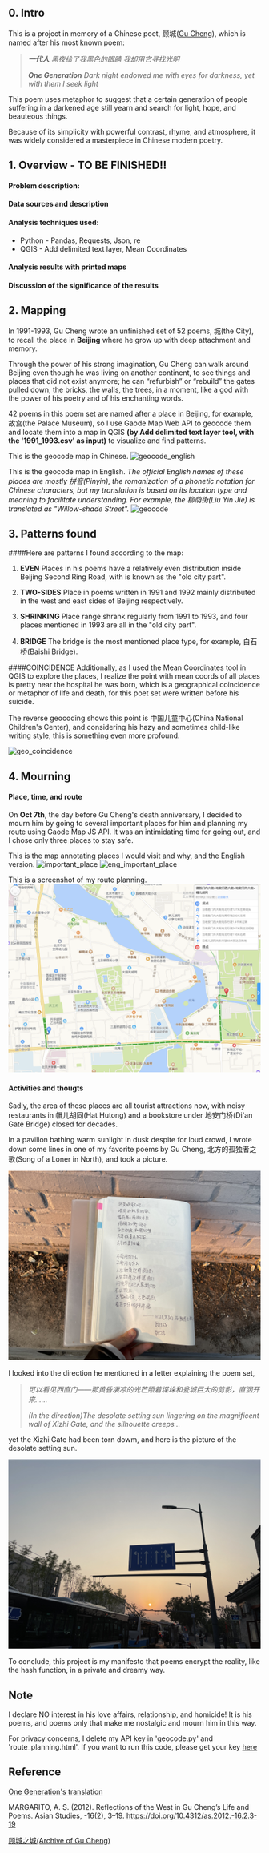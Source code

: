 ## 0. Intro
This is a project in memory of a Chinese poet, 顾城([Gu Cheng](https://en.wikipedia.org/wiki/Gu_Cheng)), which is named after his most known poem:

>***一代人***
>*黑夜给了我黑色的眼睛*
>*我却用它寻找光明*
>
>***One Generation***
>*Dark night endowed me with eyes for darkness,*
>*yet with them I seek light*

This poem uses metaphor to suggest that a certain generation of people suffering in a darkened age still yearn and search for light, hope, and beauteous things.

Because of its simplicity with powerful contrast, rhyme, and atmosphere, it was widely considered a masterpiece in Chinese modern poetry.

## 1. Overview - TO BE FINISHED!!

#### Problem description: 

#### Data sources and description

#### Analysis techniques used:
- Python - Pandas, Requests, Json, re
- QGIS - Add delimited text layer, Mean Coordinates

#### Analysis results with printed maps

#### Discussion of the significance of the results

## 2. Mapping
In 1991-1993, Gu Cheng wrote an unfinished set of 52 poems, 城(the City), to recall the place in **Beijing** where he grow up with deep attachment and memory.

Through the power of his strong imagination, Gu Cheng can walk around Beijing even though he was living on another continent, to see things and places that did not exist anymore; he can “refurbish” or “rebuild” the gates pulled down, the bricks, the walls, the trees, in a moment, like a god with the power of his poetry and of his enchanting words. 

42 poems in this poem set are named after a place in Beijing, for example, 故宫(the Palace Museum), so I use Gaode Map Web API to geocode them and locate them into a map in QGIS **(by Add delimited text layer tool, with the '1991_1993.csv' as input)** to visualize and find patterns.

This is the geocode map in Chinese.
![geocode_english](assets/geocoding_poem_place.png)

This is the geocode map in English.
*The official English names of these places are mostly 拼音(Pinyin), the romanization of a phonetic notation for Chinese characters, but my translation is based on its location type and meaning to facilitate understanding. For example, the 柳荫街(Liu Yin Jie) is translated as "Willow-shade Street".*
![geocode](assets/geocoding_in_english.png)

## 3. Patterns found
####Here are patterns I found according to the map:

1. **EVEN**
Places in his poems have a relatively even distribution inside Beijing Second Ring Road, with is known as the "old city part". 

2. **TWO-SIDES**
Place in poems written in 1991 and 1992 mainly distributed in the west and east sides of Beijing respectively.

3. **SHRINKING**
Place range shrank regularly from 1991 to 1993, and four places mentioned in 1993 are all in the "old city part".

4. **BRIDGE**
The bridge is the most mentioned place type, for example, 白石桥(Baishi Bridge).

####COINCIDENCE
Additionally, as I used the Mean Coordinates tool in QGIS to explore the places, I realize the point with mean coords of all places is pretty near the hospital he was born, which is a geographical coincidence or metaphor of life and death, for this poet set were written before his suicide.

The reverse geocoding shows this point is 中国儿童中心(China National Children's Center), and considering his hazy and sometimes child-like writing style, this is something even more profound.

![geo_coincidence](assets/mean_coords.png)

## 4. Mourning 
#### Place, time, and route
On **Oct 7th**, the day before Gu Cheng's death anniversary, I decided to mourn him by going to several important places for him and planning my route using Gaode Map JS API. It was an intimidating time for going out, and I chose only three places to stay safe.

This is the map annotating places I would visit and why, and the English version.
![important_place](assets/visiting_place.png)
![eng_important_place](assets/visiting_place_eng.png)

This is a screenshot of my route planning.
![mourning_route](assets/route_planning_screenshot.png)

#### Activities and thougts
Sadly, the area of these places are all tourist attractions now, with noisy restaurants in 帽儿胡同(Hat Hutong) and a bookstore under 地安门桥(Di'an Gate Bridge) closed for decades. 

In a pavilion bathing warm sunlight in dusk despite for loud crowd, I wrote down some lines in one of my favorite poems by Gu Cheng, 北方的孤独者之歌(Song of a Loner in North), and took a picture. 

![](assets/IMG_0553.jpeg)

I looked into the direction he mentioned in a letter explaining the poem set,

> *可以看见西直门——那黄昏凄凉的光芒照着堞垛和瓮城巨大的剪影，直洇开来……*
>
> *(In the direction)The desolate setting sun lingering on the magnificent wall of Xizhi Gate, and the silhouette creeps...*

yet the Xizhi Gate had been torn dowm, and here is the picture of the desolate setting sun.

![](assets/IMG_0558.jpeg)

To conclude, this project is my manifesto that poems encrypt the reality, like the hash function, in a private and dreamy way.

## Note

I declare NO interest in his love affairs, relationship, and homicide! It is his poems, and poems only that make me nostalgic and mourn him in this way.

For privacy concerns, I delete my API key in 'geocode.py' and 'route_planning.html'. If you want to run this code, please get your key [here](https://lbs.amap.com/api/webservice/summary/)

## Reference

[One Generation's translation](https://leonarddurso.com/2016/02/08/one-generation-by-gu-cheng/)

MARGARITO, A. S. (2012). Reflections of the West in Gu Cheng’s Life and Poems. Asian Studies, -16(2), 3–19. https://doi.org/10.4312/as.2012.-16.2.3-19

[顾城之城(Archive of Gu Cheng)](http://www.gucheng.net/index.htm)


